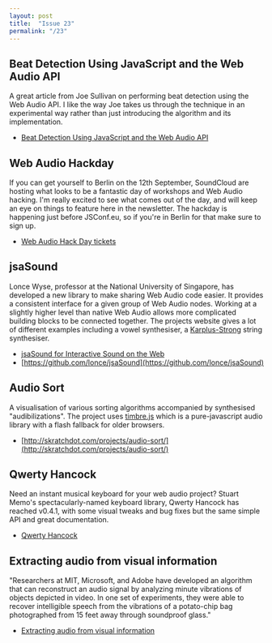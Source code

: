 ```yaml
---
layout: post
title:  "Issue 23"
permalink: "/23"
---
```


## Beat Detection Using JavaScript and the Web Audio API ##

A great article from Joe Sullivan on performing beat detection using
the Web Audio API. I like the way Joe takes us through the technique
in an experimental way rather than just introducing the algorithm and
its implementation.

- [Beat Detection Using JavaScript and the Web Audio API](http://tech.beatport.com/2014/web-audio/beat-detection-using-web-audio/)

## Web Audio Hackday ##

If you can get yourself to Berlin on the 12th September, SoundCloud
are hosting what looks to be a fantastic day of workshops and Web
Audio hacking. I'm really excited to see what comes out of the day,
and will keep an eye on things to feature here in the newsletter. The
hackday is happening just before JSConf.eu, so if you're in Berlin for
that make sure to sign up.

- [Web Audio Hack Day tickets](https://www.eventbrite.co.uk/e/web-audio-hack-day-tickets-12451959145)

## jsaSound ##

Lonce Wyse, professor at the National University of Singapore, has
developed a new library to make sharing Web Audio code easier. It
provides a consistent interface for a given group of Web Audio
nodes. Working at a slightly higher level than native Web Audio allows
more complicated building blocks to be connected together. The
projects website gives a lot of different examples including a vowel
synthesiser, a
[Karplus-Strong](https://en.wikipedia.org/wiki/Karplus%E2%80%93Strong_string_synthesis)
string synthesiser.

- [jsaSound for Interactive Sound on the Web](http://animatedsoundworks.com:8001/)
- [https://github.com/lonce/jsaSound](https://github.com/lonce/jsaSound)

## Audio Sort ##

A visualisation of various sorting algorithms accompanied by
synthesised "audibilizations". The project uses
[timbre.js](https://mohayonao.github.io/timbre.js/) which is a
pure-javascript audio library with a flash fallback for older
browsers.

- [http://skratchdot.com/projects/audio-sort/](http://skratchdot.com/projects/audio-sort/)

## Qwerty Hancock ##

Need an instant musical keyboard for your web audio project? Stuart
Memo's spectacularly-named keyboard library, Qwerty Hancock has
reached v0.4.1, with some visual tweaks and bug fixes but the same
simple API and great documentation.

- [Qwerty Hancock](http://stuartmemo.com/qwerty-hancock/)

## Extracting audio from visual information ##

"Researchers at MIT, Microsoft, and Adobe have developed an algorithm
that can reconstruct an audio signal by analyzing minute vibrations of
objects depicted in video. In one set of experiments, they were able
to recover intelligible speech from the vibrations of a potato-chip
bag photographed from 15 feet away through soundproof glass."

- [Extracting audio from visual information](http://newsoffice.mit.edu/2014/algorithm-recovers-speech-from-vibrations-0804)
